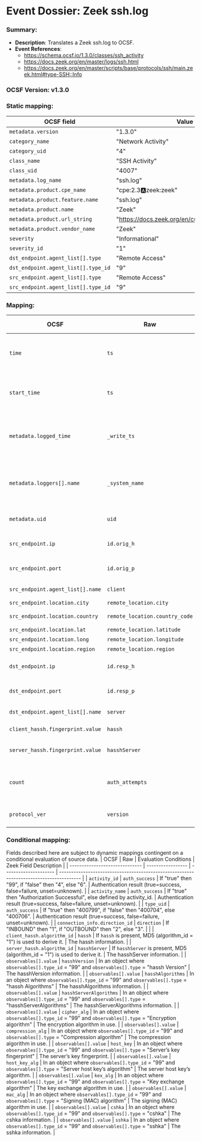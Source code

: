 # Event Dossier: Zeek ssh.log
### Summary:
- **Description**: Translates a Zeek ssh.log to OCSF. 
- **Event References**:
  - https://schema.ocsf.io/1.3.0/classes/ssh_activity
  - https://docs.zeek.org/en/master/logs/ssh.html
  - https://docs.zeek.org/en/master/scripts/base/protocols/ssh/main.zeek.html#type-SSH::Info
    
 ### OCSF Version: v1.3.0

 ### Static mapping:
| OCSF field                          | Value                                           |
| ----------------------------------- | ----------------------------------------------- |
| `metadata.version`                  | "1.3.0"                                         |
| `category_name`                     | "Network Activity"                              |
| `category_uid`                      | "4"                                             |
| `class_name`                        | "SSH Activity"                                  |
| `class_uid`                         | "4007"                                          |
| `metadata.log_name`                 | "ssh.log"                                       |
| `metadata.product.cpe_name`         | "cpe:2.3:a:zeek:zeek"                           |
| `metadata.product.feature.name`     | "ssh.log"                                       |
| `metadata.product.name`             | "Zeek"                                          |
| `metadata.product.url_string`       | "https://docs.zeek.org/en/current/logs/ssh.html"|
| `metadata.product.vendor_name`      | "Zeek"                                          |
| `severity`                          | "Informational"                                 |
| `severity_id`                       | "1"                                             |
| `dst_endpoint.agent_list[].type`    | "Remote Access"                                 |
| `dst_endpoint.agent_list[].type_id` | "9"                                             |
| `src_endpoint.agent_list[].type`    | "Remote Access"                                 |
| `src_endpoint.agent_list[].type_id` | "9"                                             |

 ### Mapping:
| OCSF                           | Raw                         | Zeek Field Description                                                                  | Notes                   |
| ------------------------------ | --------------------------- | --------------------------------------------------------------------------------------- | ----------------------- |
| `time`                         | `ts`                        | Timestamp indicating when the event occurred.                                           | Convert to epoch value. |
| `start_time`                   | `ts`                        | Timestamp indicating when the event occurred.                                           | Convert to epoch value. |
| `metadata.logged_time`         | `_write_ts`                 | Timestamp indicating when the log entry was written to disk.                            | Convert to epoch value. |
| `metadata.loggers[].name`      | `_system_name`              | Name of the system or logging subsystem generating the log entry.                       |                         |
| `metadata.uid`                 | `uid`                       | Unique ID for the connection.                                                           |                         |
| `src_endpoint.ip`              | `id.orig_h`                 | The originator’s IP address.                                                            |                         |
| `src_endpoint.port`            | `id.orig_p`                 | The originator’s port number.                                                           |                         |
| `src_endpoint.agent_list[].name` | `client`                  | The client’s version string.                                                            |                         |
| `src_endpoint.location.city`   | `remote_location.city`      | The city.                                                                               |                         |
| `src_endpoint.location.country`| `remote_location.country_code` | The country code.                                                                    |                         |
| `src_endpoint.location.lat`    | `remote_location.latitude`  | Latitude.                                                                               |                         |
| `src_endpoint.location.long`   | `remote_location.longitude` | Longitude.                                                                              |                         |
| `src_endpoint.location.region` | `remote_location.region`    | The region.                                                                             |                         |
| `dst_endpoint.ip`              | `id.resp_h`                 | The responder’s IP address.                                                             |                         |
| `dst_endpoint.port`            | `id.resp_p`                 | The responder’s port number.                                                            |                         |
| `dst_endpoint.agent_list[].name` | `server`                  | The server’s version string.                                                            |                         |
| `client_hassh.fingerprint.value` | `hassh`                   | The hassh information.                                                                  |                         |
| `server_hassh.fingerprint.value` | `hasshServer`             | The hasshServer information.                                                            |                         |
| `count`                        | `auth_attempts`             | The number of authentication attempts observed.                                         |                         |
| `protocol_ver`                 | `version`                   | SSH major version (1, 2, or unset).                                                     | As string for vendor compatibility. |

 ### Conditional mapping:
Fields described here are subject to dynamic mappings contingent on a conditional evaluation of source data.
| OCSF                           | Raw               | Evaluation Conditions | Zeek Field Description                                                                  |
| ------------------------------ | ----------------- | --------------------- | --------------------------------------------------------------------------------------- |
| `activity_id`                  | `auth_success`    | If "true" then "99", if "false" then "4", else "6". | Authentication result (true=success, false=failure, unset=unknown). |
| `activity_name`                | `auth_success`    | If "true" then "Authorization Successful", else defined by activity_id. | Authentication result (true=success, false=failure, unset=unknown). |
| `type_uid`                     | `auth_success`    | If "true" then "400799", if "false" then "400704", else "400706". | Authentication result (true=success, false=failure, unset=unknown). |
| `connection_info.direction_id` | `direction`       | If "INBOUND" then "1", if "OUTBOUND" then "2", else "3". |                                                      |
| `client_hassh.algorithm_id`    | `hassh`           | If `hassh` is present, MD5 (algorithm_id = "1") is used to derive it. | The hassh information.                  |
| `server_hassh.algorithm_id`    | `hasshServer`     | If `hasshServer` is present, MD5 (algorithm_id = "1") is used to derive it. | The hasshServer information.      |
| `observables[].value`          | `hasshVersion`    | In an object where `observables[].type_id` = "99" and `observables[].type` = "hassh Version"               | The hasshVersion information.                                                           |
| `observables[].value`          | `hasshAlgorithms` | In an object where `observables[].type_id` = "99" and `observables[].type` = "hassh Algorithms"            | The hasshAlgorithms information.                                                        |
| `observables[].value`          | `hasshServerAlgorithms` | In an object where `observables[].type_id` = "99" and `observables[].type` = "hasshServerAlgorithms" | The hasshServerAlgorithms information.                                                  |
| `observables[].value`          | `cipher_alg`      | In an object where `observables[].type_id` = "99" and `observables[].type` = "Encryption algorithm"        | The encryption algorithm in use.                                                        |
| `observables[].value`          | `compression_alg` | In an object where `observables[].type_id` = "99" and `observables[].type` = "Compression algorithm"       | The compression algorithm in use.                                                       |
| `observables[].value`          | `host_key`        | In an object where `observables[].type_id` = "99" and `observables[].type` = "Server’s key fingerprint"    | The server’s key fingerprint.                                                           |
| `observables[].value`          | `host_key_alg`    | In an object where `observables[].type_id` = "99" and `observables[].type` = "Server host key’s algorithm" | The server host key’s algorithm.                                                        |
| `observables[].value`          | `kex_alg`         | In an object where `observables[].type_id` = "99" and `observables[].type` = "Key exchange algorithm"      | The key exchange algorithm in use.                                                      |
| `observables[].value`          | `mac_alg`         | In an object where `observables[].type_id` = "99" and `observables[].type` = "Signing (MAC) algorithm"     | The signing (MAC) algorithm in use.                                                     |
| `observables[].value`          | `cshka`           | In an object where `observables[].type_id` = "99" and `observables[].type` = "cshka"                       | The cshka information.                                                                  |
| `observables[].value`          | `sshka`           | In an object where `observables[].type_id` = "99" and `observables[].type` = "sshka"                       | The sshka information.                                                                  |
